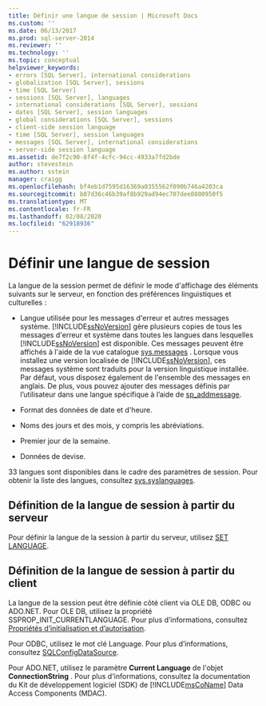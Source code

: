```yaml
---
title: Définir une langue de session | Microsoft Docs
ms.custom: ''
ms.date: 06/13/2017
ms.prod: sql-server-2014
ms.reviewer: ''
ms.technology: ''
ms.topic: conceptual
helpviewer_keywords:
- errors [SQL Server], international considerations
- globalization [SQL Server], sessions
- time [SQL Server]
- sessions [SQL Server], languages
- international considerations [SQL Server], sessions
- dates [SQL Server], session languages
- global considerations [SQL Server], sessions
- client-side session language
- time [SQL Server], session languages
- messages [SQL Server], international considerations
- server-side session language
ms.assetid: de7f2c90-8f4f-4cfc-94cc-4933a7fd2bde
author: stevestein
ms.author: sstein
manager: craigg
ms.openlocfilehash: bf4eb1d7595d16369a0355562f090b746a4203ca
ms.sourcegitcommit: b87d36c46b39af8b929ad94ec707dee8800950f5
ms.translationtype: MT
ms.contentlocale: fr-FR
ms.lasthandoff: 02/08/2020
ms.locfileid: "62918936"
---
```

# <a name="set-a-session-language"></a>Définir une langue de session
  La langue de la session permet de définir le mode d'affichage des éléments suivants sur le serveur, en fonction des préférences linguistiques et culturelles :  
  
-   Langue utilisée pour les messages d'erreur et autres messages système. [!INCLUDE[ssNoVersion](../../includes/ssnoversion-md.md)] gère plusieurs copies de tous les messages d'erreur et système dans toutes les langues dans lesquelles [!INCLUDE[ssNoVersion](../../includes/ssnoversion-md.md)] est disponible. Ces messages peuvent être affichés à l'aide de la vue catalogue [sys.messages](/sql/relational-databases/system-catalog-views/messages-for-errors-catalog-views-sys-messages) . Lorsque vous installez une version localisée de [!INCLUDE[ssNoVersion](../../includes/ssnoversion-md.md)], ces messages système sont traduits pour la version linguistique installée. Par défaut, vous disposez également de l'ensemble des messages en anglais. De plus, vous pouvez ajouter des messages définis par l’utilisateur dans une langue spécifique à l’aide de [sp_addmessage](/sql/relational-databases/system-stored-procedures/sp-addmessage-transact-sql).  
  
-   Format des données de date et d'heure.  
  
-   Noms des jours et des mois, y compris les abréviations.  
  
-   Premier jour de la semaine.  
  
-   Données de devise.  
  
 33 langues sont disponibles dans le cadre des paramètres de session. Pour obtenir la liste des langues, consultez [sys.syslanguages](/sql/relational-databases/system-compatibility-views/sys-syslanguages-transact-sql).  
  
## <a name="setting-the-session-language-from-the-server"></a>Définition de la langue de session à partir du serveur  
 Pour définir la langue de la session à partir du serveur, utilisez [SET LANGUAGE](/sql/t-sql/statements/set-language-transact-sql).  
  
## <a name="setting-the-session-language-from-the-client"></a>Définition de la langue de session à partir du client  
 La langue de la session peut être définie côté client via OLE DB, ODBC ou ADO.NET. Pour OLE DB, utilisez la propriété SSPROP_INIT_CURRENTLANGUAGE. Pour plus d’informations, consultez [Propriétés d’initialisation et d’autorisation](../native-client-ole-db-data-source-objects/initialization-and-authorization-properties.md).  
  
 Pour ODBC, utilisez le mot clé Language. Pour plus d’informations, consultez [SQLConfigDataSource](../native-client-odbc-api/sqlconfigdatasource.md).  
  
 Pour ADO.NET, utilisez le paramètre **Current Language** de l'objet **ConnectionString** . Pour plus d'informations, consultez la documentation du Kit de développement logiciel (SDK) de [!INCLUDE[msCoName](../../includes/msconame-md.md)] Data Access Components (MDAC).  
  
  
